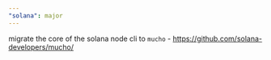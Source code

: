 ```yaml
---
"solana": major
---
```


migrate the core of the solana node cli to `mucho` -
https://github.com/solana-developers/mucho/

